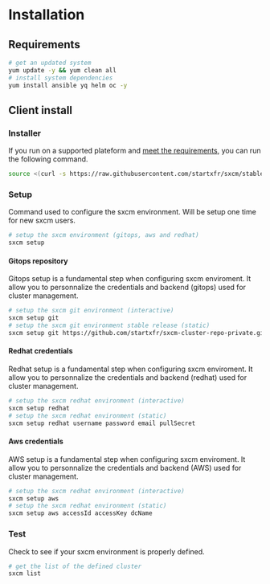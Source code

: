 # Installation

## Requirements

```bash
# get an updated system
yum update -y && yum clean all
# install system dependencies
yum install ansible yq helm oc -y
```

## Client install

### Installer

If you run on a supported plateform and [meet the requirements](#requirements), you can run the
following command.

```bash
source <(curl -s https://raw.githubusercontent.com/startxfr/sxcm/stable/installer)
```

### Setup

Command used to configure the sxcm environment. Will be setup one time for new sxcm users.

```bash
# setup the sxcm environment (gitops, aws and redhat)
sxcm setup
```

#### Gitops repository

Gitops setup is a fundamental step when configuring sxcm enviroment. It allow you to personnalize the
credentials and backend (gitops) used for cluster management.

```bash
# setup the sxcm git environment (interactive)
sxcm setup git
# setup the sxcm git environment stable release (static)
sxcm setup git https://github.com/startxfr/sxcm-cluster-repo-private.git stable username password
```

#### Redhat credentials

Redhat setup is a fundamental step when configuring sxcm enviroment. It allow you to personnalize the
credentials and backend (redhat) used for cluster management.

```bash
# setup the sxcm redhat environment (interactive)
sxcm setup redhat
# setup the sxcm redhat environment (static)
sxcm setup redhat username password email pullSecret
```

#### Aws credentials

AWS setup is a fundamental step when configuring sxcm enviroment. It allow you to personnalize the
credentials and backend (AWS) used for cluster management.

```bash
# setup the sxcm redhat environment (interactive)
sxcm setup aws
# setup the sxcm redhat environment (static)
sxcm setup aws accessId accessKey dcName
```

### Test

Check to see if your sxcm environment is properly defined.

```bash
# get the list of the defined cluster
sxcm list
```

